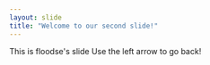 ```yaml
---
layout: slide
title: "Welcome to our second slide!"
---
```

This is floodse's slide
Use the left arrow to go back!

